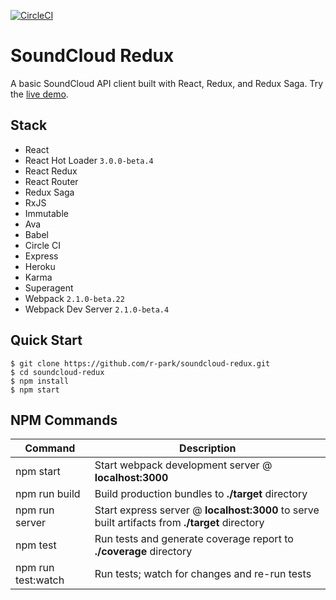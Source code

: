 [![CircleCI](https://circleci.com/gh/r-park/soundcloud-redux.svg?style=shield&circle-token=f1dddd8dfa05f08655f30b7d7451d23360f63652)](https://circleci.com/gh/r-park/soundcloud-redux)


# SoundCloud Redux

A basic SoundCloud API client built with React, Redux, and Redux Saga. Try the [live demo](https://soundcloud-redux.herokuapp.com).


Stack
-----

- React
- React Hot Loader `3.0.0-beta.4`
- React Redux
- React Router
- Redux Saga
- RxJS
- Immutable
- Ava
- Babel
- Circle CI
- Express
- Heroku
- Karma
- Superagent
- Webpack `2.1.0-beta.22`
- Webpack Dev Server `2.1.0-beta.4`


Quick Start
-----------

```shell
$ git clone https://github.com/r-park/soundcloud-redux.git
$ cd soundcloud-redux
$ npm install
$ npm start
```


NPM Commands
------------

|Command|Description|
|---|---|
|npm start|Start webpack development server @ **localhost:3000**|
|npm run build|Build production bundles to **./target** directory|
|npm run server|Start express server @ **localhost:3000** to serve built artifacts from **./target** directory|
|npm test|Run tests and generate coverage report to **./coverage** directory|
|npm run test:watch|Run tests; watch for changes and re-run tests|
